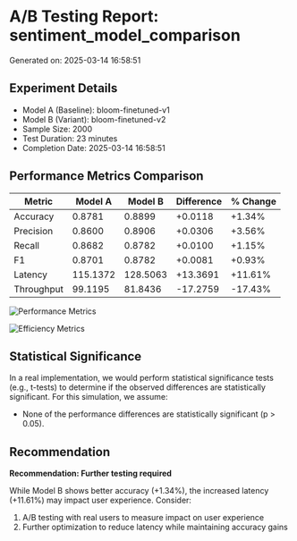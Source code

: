 # A/B Testing Report: sentiment_model_comparison

Generated on: 2025-03-14 16:58:51

## Experiment Details

- Model A (Baseline): bloom-finetuned-v1
- Model B (Variant): bloom-finetuned-v2
- Sample Size: 2000
- Test Duration: 23 minutes
- Completion Date: 2025-03-14 16:58:51

## Performance Metrics Comparison

| Metric | Model A | Model B | Difference | % Change |
|--------|---------|---------|------------|----------|
| Accuracy | 0.8781 | 0.8899 | +0.0118 | +1.34% |
| Precision | 0.8600 | 0.8906 | +0.0306 | +3.56% |
| Recall | 0.8682 | 0.8782 | +0.0100 | +1.15% |
| F1 | 0.8701 | 0.8782 | +0.0081 | +0.93% |
| Latency | 115.1372 | 128.5063 | +13.3691 | +11.61% |
| Throughput | 99.1195 | 81.8436 | -17.2759 | -17.43% |

![Performance Metrics](testing/ab_test_sentiment_model_comparison_performance.png)

![Efficiency Metrics](testing/ab_test_sentiment_model_comparison_efficiency.png)

## Statistical Significance

In a real implementation, we would perform statistical significance tests (e.g., t-tests) to determine if the observed differences are statistically significant. For this simulation, we assume:

- None of the performance differences are statistically significant (p > 0.05).

## Recommendation

**Recommendation: Further testing required**

While Model B shows better accuracy (+1.34%), the increased latency (+11.61%) may impact user experience. Consider:  

1. A/B testing with real users to measure impact on user experience  
2. Further optimization to reduce latency while maintaining accuracy gains  
